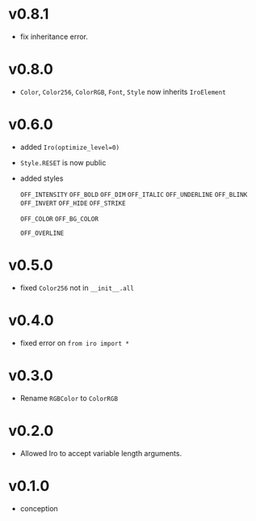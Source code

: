 # v0.8.1
- fix inheritance error.

# v0.8.0
- `Color`, `Color256`, `ColorRGB`, `Font`, `Style` now inherits `IroElement`

# v0.6.0
- added `Iro(optimize_level=0)`
- `Style.RESET` is now public
- added styles

    `OFF_INTENSITY`
    `OFF_BOLD`
    `OFF_DIM`
    `OFF_ITALIC`
    `OFF_UNDERLINE`
    `OFF_BLINK`
    `OFF_INVERT`
    `OFF_HIDE`
    `OFF_STRIKE`

    `OFF_COLOR`
    `OFF_BG_COLOR`
    
    `OFF_OVERLINE`

# v0.5.0
- fixed `Color256` not in `__init__.all`

# v0.4.0
- fixed error on `from iro import *`

# v0.3.0
- Rename `RGBColor` to `ColorRGB`

# v0.2.0
- Allowed Iro to accept variable length arguments.

# v0.1.0
- conception